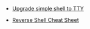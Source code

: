 * [Upgrade simple shell to TTY](https://blog.ropnop.com/upgrading-simple-shells-to-fully-interactive-ttys/)

* [Reverse Shell Cheat Sheet](http://pentestmonkey.net/cheat-sheet/shells/reverse-shell-cheat-sheet)

